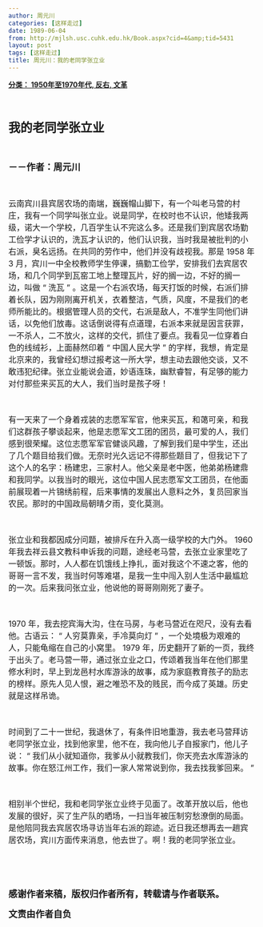 ```yaml
---
author: 周元川
categories: [这样走过]
date: 1989-06-04
from: http://mjlsh.usc.cuhk.edu.hk/Book.aspx?cid=4&amp;tid=5431
layout: post
tags: [这样走过]
title: 周元川：我的老同学张立业
---
```


<div style="margin: 15px 10px 10px 0px;">
<div>
<span id="ctl00_ContentPlaceHolder1_chapter1_SubjectLabel" style="font-weight:bold;text-decoration:underline;">
   分类： 1950年至1970年代, 反右, 文革
  </span>
</div>
<p class="p1">
<b style="">
<font size="5">
<span class="s1">
</span>
<br/>
</font>
</b>
</p>
<p class="p2">
<span class="s1">
<b>
<font size="5">
     我的老同学张立业
    </font>
</b>
</span>
</p>
<p class="p3">
<b>
<font size="4">
<span class="s1">
</span>
<br/>
</font>
</b>
</p>
<p class="p2">
<span class="s1">
<b style="">
<font size="4">
     －－作者：周元川
    </font>
</b>
</span>
</p>
<p class="p4">
<span class="s1">
<font size="3">
<br/>
</font>
</span>
</p>
<p class="p2">
<font size="3">
<span class="s1">
    云南宾川县宾居农场的南端，巍巍帽山脚下，有一个叫老马营的村庄，我有一个同学叫张立业。说是同学，在校时也不认识，他矮我两级，诺大一个学校，几百学生认不完这么多。还是我们到宾居农场勤工俭学才认识的，洗瓦才认识的，他们认识我，当时我是被批判的小右派，臭名远扬。在共同的劳作中，他们并没有歧视我。那是
   </span>
<span class="s2">
    1958
   </span>
<span class="s1">
    年
   </span>
<span class="s2">
    3
   </span>
<span class="s1">
    月，宾川一中全校教师学生停课，搞勤工俭学，安排我们去宾居农场，和几个同学到瓦窑工地上整理瓦片，好的搁一边，不好的搁一边，叫做
   </span>
<span class="s2">
    “
   </span>
<span class="s1">
    洗瓦
   </span>
<span class="s2">
    ”
   </span>
<span class="s1">
    。这是一个右派农场，每天打饭的时候，右派们排着长队，因为刚刚离开机关，衣着整洁，气质，风度，不是我们的老师所能比的。根据管理人员的交代，右派是敌人，不准学生同他们讲话，以免他们放毒。这话倒说得有点道理，右派本来就是因言获罪，一不杀人，二不放火，这样的交代，抓住了要点。我看见一位穿着白色的线绒衫，上面赫然印着
   </span>
<span class="s2">
    “
   </span>
<span class="s1">
    中国人民大学
   </span>
<span class="s2">
    ”
   </span>
<span class="s1">
    的字样，我想，肯定是北京来的，我曾经幻想过报考这一所大学，想主动去跟他交谈，又不敢违犯纪律。张立业能说会道，妙语连珠，幽默睿智，有足够的能力对付那些来买瓦的大人，我们当时是孩子呀！
   </span>
</font>
</p>
<p class="p4">
<span class="s1">
<font size="3">
<br/>
</font>
</span>
</p>
<p class="p2">
<span class="s1">
<font size="3">
    有一天来了一个身着戎装的志愿军军官，他来买瓦，和蔼可亲，和我们这群孩子攀谈起来，他是志愿军文工团的团员，最可爱的人，我们感到很荣耀。这位志愿军军官健谈风趣，了解到我们是中学生，还出了几个题目给我们做。无奈时光久远记不得那些题目了，但我记下了这个人的名字：杨建忠，三家村人。他父亲是老中医，他弟弟杨建鼎和我同学。以我当时的眼光，这位中国人民志愿军文工团员，在他面前展现着一片锦绣前程，后来事情的发展出人意料之外，复员回家当农民。那时的中国政局朝晴夕雨，变化莫测。
   </font>
</span>
</p>
<p class="p4">
<span class="s1">
<font size="3">
<br/>
</font>
</span>
</p>
<p class="p2">
<font size="3">
<span class="s1">
    张立业和我都因成分问题，被排斥在升入高一级学校的大门外。
   </span>
<span class="s2">
    1960
   </span>
<span class="s1">
    年我去祥云县文教科申诉我的问题，途经老马营，去张立业家里吃了一顿饭。那时，人人都在饥饿线上挣扎，面对我这个不速之客，他的哥哥一言不发，我当时何等难堪，是我一生中闯入别人生活中最尴尬的一次。后来我问张立业，他说他的哥哥刚刚死了妻子。
   </span>
</font>
</p>
<p class="p4">
<span class="s1">
<font size="3">
<br/>
</font>
</span>
</p>
<p class="p2">
<font size="3">
<span class="s2">
    1970
   </span>
<span class="s1">
    年，我去挖宾海大沟，住在马房，与老马营近在咫尺，没有去看他。古语云：
   </span>
<span class="s2">
    “
   </span>
<span class="s1">
    人穷莫靠亲，手冷莫向灯
   </span>
<span class="s2">
    ”
   </span>
<span class="s1">
    ，一个处境极为艰难的人，只能龟缩在自己的小窝里。
   </span>
<span class="s2">
    1979
   </span>
<span class="s1">
    年，历史翻开了新的一页，我终于出头了。老马营一带，通过张立业之口，传颂着我当年在他们那里修水利时，早上到龙邑村水库游泳的故事，成为家庭教育孩子的励志的榜样。原先人见人恨，避之唯恐不及的贱民，而今成了英雄。历史就是这样吊诡。
   </span>
</font>
</p>
<p class="p4">
<span class="s1">
<font size="3">
<br/>
</font>
</span>
</p>
<p class="p2">
<font size="3">
<span class="s1">
    时间到了二十一世纪，我退休了，有条件旧地重游，我去老马营拜访老同学张立业，找到他家里，他不在，我向他儿子自报家门，他儿子说：
   </span>
<span class="s2">
    “
   </span>
<span class="s1">
    我们从小就知道你，我爹从小就教我们，你天亮去水库游泳的故事。你在怒江州工作，我们一家人常常说到你，我去找我爹回来。
   </span>
<span class="s2">
    ”
   </span>
</font>
</p>
<p class="p4">
<span class="s1">
<font size="3">
<br/>
</font>
</span>
</p>
<p class="p2">
<span class="s1">
<font size="3">
    相别半个世纪，我和老同学张立业终于见面了。改革开放以后，他也发展的很好，买了生产队的晒场，一扫当年被压制穷愁潦倒的局面。是他陪同我去宾居农场寻访当年右派的踪迹。近日我还想再去一趟宾居农场，宾川方面传来消息，他去世了。啊！我的老同学张立业。
   </font>
</span>
</p>
<p class="p4">
<span class="s1">
<font size="3">
<br/>
</font>
</span>
</p>
<p class="p4">
<span class="s1">
<b style="">
<font size="4">
<br/>
</font>
</b>
</span>
</p>
<p class="p2">
<span class="s1">
<b>
<font size="4">
     感谢作者来稿，版权归作者所有，转载请与作者联系。
    </font>
</b>
</span>
</p>
<p class="p2">
<span class="s1">
<b style="">
<font size="4">
     文责由作者自负
    </font>
</b>
</span>
</p>
</div>
